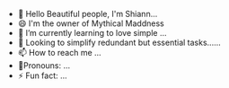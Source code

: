 - 👋 Hello Beautiful people, I'm Shiann...
- 😄 I'm the owner of Mythical Maddness
- 💞️ I’m currently learning to love simple ...
- 👀 Looking to simplify redundant but essential tasks......
- 📫 How to reach me ...
-  🌱Pronouns: ...
- ⚡ Fun fact: ...

<!---
MythLabbs/MythLabbs is a ✨ special ✨ repository because its `README.md` (this file) appears on your GitHub profile.
You can click the Preview link to take a look at your changes.
--->

